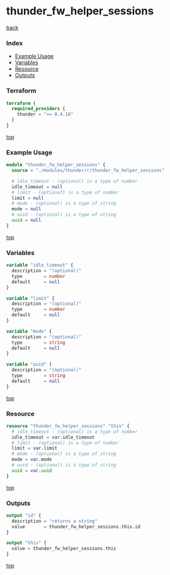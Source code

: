 # thunder_fw_helper_sessions

[back](../thunder.md)

### Index

- [Example Usage](#example-usage)
- [Variables](#variables)
- [Resource](#resource)
- [Outputs](#outputs)

### Terraform

```terraform
terraform {
  required_providers {
    thunder = ">= 0.4.16"
  }
}
```

[top](#index)

### Example Usage

```terraform
module "thunder_fw_helper_sessions" {
  source = "./modules/thunder/r/thunder_fw_helper_sessions"

  # idle_timeout - (optional) is a type of number
  idle_timeout = null
  # limit - (optional) is a type of number
  limit = null
  # mode - (optional) is a type of string
  mode = null
  # uuid - (optional) is a type of string
  uuid = null
}
```

[top](#index)

### Variables

```terraform
variable "idle_timeout" {
  description = "(optional)"
  type        = number
  default     = null
}

variable "limit" {
  description = "(optional)"
  type        = number
  default     = null
}

variable "mode" {
  description = "(optional)"
  type        = string
  default     = null
}

variable "uuid" {
  description = "(optional)"
  type        = string
  default     = null
}
```

[top](#index)

### Resource

```terraform
resource "thunder_fw_helper_sessions" "this" {
  # idle_timeout - (optional) is a type of number
  idle_timeout = var.idle_timeout
  # limit - (optional) is a type of number
  limit = var.limit
  # mode - (optional) is a type of string
  mode = var.mode
  # uuid - (optional) is a type of string
  uuid = var.uuid
}
```

[top](#index)

### Outputs

```terraform
output "id" {
  description = "returns a string"
  value       = thunder_fw_helper_sessions.this.id
}

output "this" {
  value = thunder_fw_helper_sessions.this
}
```

[top](#index)